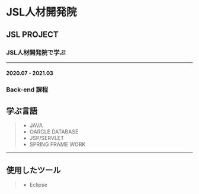 # JSL人材開発院
## JSL PROJECT 
### JSL人材開発院で学ぶ
----------
#### 2020.07 - 2021.03 


### Back-end 課程
## 学ぶ言語
>  +  JAVA
>  +  OARCLE DATABASE
>  +  JSP/SERVLET
>  +  SPRING FRAME WORK
---------------------
## 使用したツール
> + Eclipse
> 

